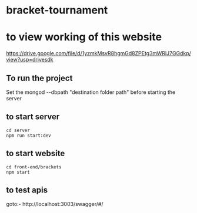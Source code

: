 # bracket-tournament

# to view working of this website
https://drive.google.com/file/d/1yzmkMsvR8hgmGd8ZPEtg3mWRlJ7GGdkp/view?usp=drivesdk

## To run the project

Set the mongod --dbpath "destination folder path" before starting the server






## to start server

```
cd server
npm run start:dev
```






## to start website
```
cd front-end/brackets
npm start
```



## to test apis

goto:- http://localhost:3003/swagger/#/







